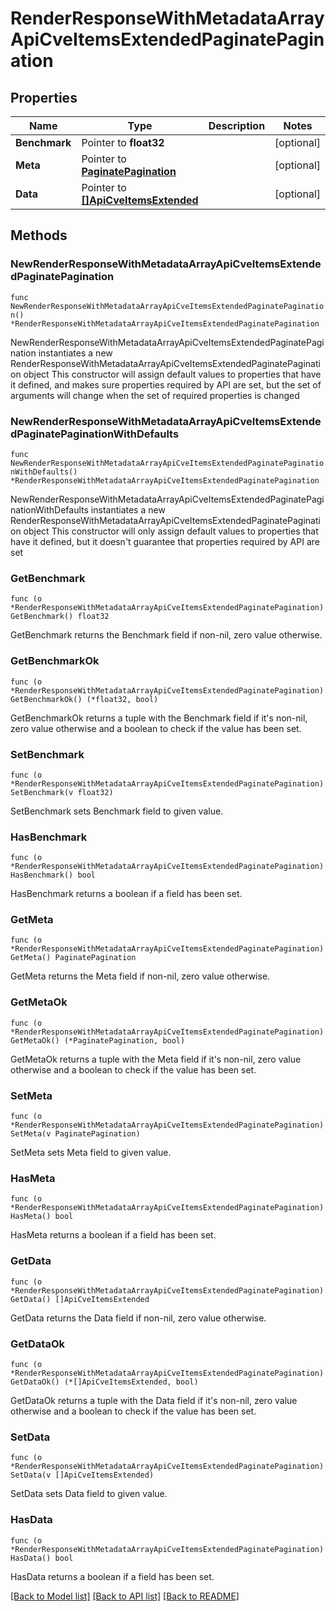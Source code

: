 # RenderResponseWithMetadataArrayApiCveItemsExtendedPaginatePagination

## Properties

Name | Type | Description | Notes
------------ | ------------- | ------------- | -------------
**Benchmark** | Pointer to **float32** |  | [optional] 
**Meta** | Pointer to [**PaginatePagination**](PaginatePagination.md) |  | [optional] 
**Data** | Pointer to [**[]ApiCveItemsExtended**](ApiCveItemsExtended.md) |  | [optional] 

## Methods

### NewRenderResponseWithMetadataArrayApiCveItemsExtendedPaginatePagination

`func NewRenderResponseWithMetadataArrayApiCveItemsExtendedPaginatePagination() *RenderResponseWithMetadataArrayApiCveItemsExtendedPaginatePagination`

NewRenderResponseWithMetadataArrayApiCveItemsExtendedPaginatePagination instantiates a new RenderResponseWithMetadataArrayApiCveItemsExtendedPaginatePagination object
This constructor will assign default values to properties that have it defined,
and makes sure properties required by API are set, but the set of arguments
will change when the set of required properties is changed

### NewRenderResponseWithMetadataArrayApiCveItemsExtendedPaginatePaginationWithDefaults

`func NewRenderResponseWithMetadataArrayApiCveItemsExtendedPaginatePaginationWithDefaults() *RenderResponseWithMetadataArrayApiCveItemsExtendedPaginatePagination`

NewRenderResponseWithMetadataArrayApiCveItemsExtendedPaginatePaginationWithDefaults instantiates a new RenderResponseWithMetadataArrayApiCveItemsExtendedPaginatePagination object
This constructor will only assign default values to properties that have it defined,
but it doesn't guarantee that properties required by API are set

### GetBenchmark

`func (o *RenderResponseWithMetadataArrayApiCveItemsExtendedPaginatePagination) GetBenchmark() float32`

GetBenchmark returns the Benchmark field if non-nil, zero value otherwise.

### GetBenchmarkOk

`func (o *RenderResponseWithMetadataArrayApiCveItemsExtendedPaginatePagination) GetBenchmarkOk() (*float32, bool)`

GetBenchmarkOk returns a tuple with the Benchmark field if it's non-nil, zero value otherwise
and a boolean to check if the value has been set.

### SetBenchmark

`func (o *RenderResponseWithMetadataArrayApiCveItemsExtendedPaginatePagination) SetBenchmark(v float32)`

SetBenchmark sets Benchmark field to given value.

### HasBenchmark

`func (o *RenderResponseWithMetadataArrayApiCveItemsExtendedPaginatePagination) HasBenchmark() bool`

HasBenchmark returns a boolean if a field has been set.

### GetMeta

`func (o *RenderResponseWithMetadataArrayApiCveItemsExtendedPaginatePagination) GetMeta() PaginatePagination`

GetMeta returns the Meta field if non-nil, zero value otherwise.

### GetMetaOk

`func (o *RenderResponseWithMetadataArrayApiCveItemsExtendedPaginatePagination) GetMetaOk() (*PaginatePagination, bool)`

GetMetaOk returns a tuple with the Meta field if it's non-nil, zero value otherwise
and a boolean to check if the value has been set.

### SetMeta

`func (o *RenderResponseWithMetadataArrayApiCveItemsExtendedPaginatePagination) SetMeta(v PaginatePagination)`

SetMeta sets Meta field to given value.

### HasMeta

`func (o *RenderResponseWithMetadataArrayApiCveItemsExtendedPaginatePagination) HasMeta() bool`

HasMeta returns a boolean if a field has been set.

### GetData

`func (o *RenderResponseWithMetadataArrayApiCveItemsExtendedPaginatePagination) GetData() []ApiCveItemsExtended`

GetData returns the Data field if non-nil, zero value otherwise.

### GetDataOk

`func (o *RenderResponseWithMetadataArrayApiCveItemsExtendedPaginatePagination) GetDataOk() (*[]ApiCveItemsExtended, bool)`

GetDataOk returns a tuple with the Data field if it's non-nil, zero value otherwise
and a boolean to check if the value has been set.

### SetData

`func (o *RenderResponseWithMetadataArrayApiCveItemsExtendedPaginatePagination) SetData(v []ApiCveItemsExtended)`

SetData sets Data field to given value.

### HasData

`func (o *RenderResponseWithMetadataArrayApiCveItemsExtendedPaginatePagination) HasData() bool`

HasData returns a boolean if a field has been set.


[[Back to Model list]](../README.md#documentation-for-models) [[Back to API list]](../README.md#documentation-for-api-endpoints) [[Back to README]](../README.md)


